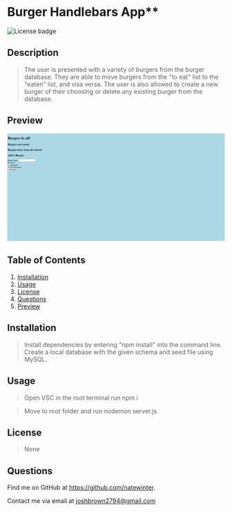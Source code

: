 #  Burger Handlebars App**

![License badge](https://img.shields.io/badge/license-None-success)

## **Description**

> The user is presented with a variety of burgers from the burger database. They are able to move burgers from the "to eat" list to the "eaten" list, and visa versa. The user is also allowed to create a new burger of their choosing or delete any existing burger from the database.


## **Preview**
![](burgerapp.gif)

## **Table of Contents**

1. [Installation](#installation)
1. [Usage](#usage)
1. [License](#license)
1. [Questions](#questions)
1. [Preview](#preview)

## **Installation**

> Install dependencies by entering "npm install" into the command line. Create a local database with the given schema and seed file using MySQL.

## **Usage**

> Open VSC in the root terminal run npm i 

> Move to root folder and run nodemon server.js

## **License**

> None

## **Questions**

Find me on GitHub at https://github.com/natewinter.

Contact me via email at joshbrown2794@gmail.com

